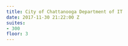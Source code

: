```yaml
---
title: City of Chattanooga Department of IT
date: 2017-11-30 21:22:00 Z
suites:
- 300
floor: 3
---
```


